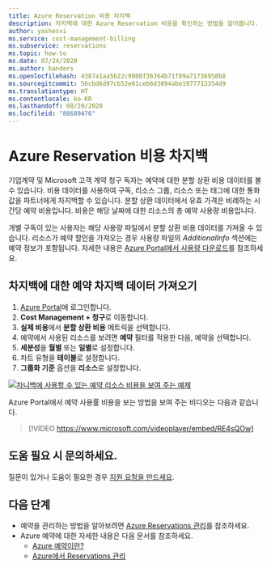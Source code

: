 ```yaml
---
title: Azure Reservation 비용 차지백
description: 차지백에 대한 Azure Reservation 비용을 확인하는 방법을 알아봅니다.
author: yashesvi
ms.service: cost-management-billing
ms.subservice: reservations
ms.topic: how-to
ms.date: 07/24/2020
ms.author: banders
ms.openlocfilehash: 4387a1aa5b22c9808f36364b71f89a71736958b8
ms.sourcegitcommit: 56cbd6d97cb52e61ceb6d3894abe1977713354d9
ms.translationtype: HT
ms.contentlocale: ko-KR
ms.lasthandoff: 08/20/2020
ms.locfileid: "88689476"
---
```

# <a name="charge-back-azure-reservation-costs"></a>Azure Reservation 비용 차지백

기업계약 및 Microsoft 고객 계약 청구 독자는 예약에 대한 분할 상환 비용 데이터를 볼 수 있습니다. 비용 데이터를 사용하여 구독, 리소스 그룹, 리소스 또는 태그에 대한 통화 값을 파트너에게 차지백할 수 있습니다. 분할 상환 데이터에서 유효 가격은 비례하는 시간당 예약 비용입니다. 비용은 해당 날짜에 대한 리소스의 총 예약 사용량 비용입니다.

개별 구독이 있는 사용자는 해당 사용량 파일에서 분할 상환 비용 데이터를 가져올 수 있습니다. 리소스가 예약 할인을 가져오는 경우 사용량 파일의 *AdditionalInfo* 섹션에는 예약 정보가 포함됩니다. 자세한 내용은 [Azure Portal에서 사용량 다운로드](https://docs.microsoft.com/azure/cost-management-billing/understand/download-azure-daily-usage#download-usage-from-the-azure-portal-csv)를 참조하세요.

## <a name="get-reservation-charge-back-data-for-chargeback"></a>차지백에 대한 예약 차지백 데이터 가져오기

1. [Azure Portal](https://portal.azure.com)에 로그인합니다.
1. **Cost Management + 청구**로 이동합니다.
1. **실제 비용**에서 **분할 상환 비용** 메트릭을 선택합니다.
1. 예약에서 사용된 리소스를 보려면 **예약** 필터를 적용한 다음, 예약을 선택합니다.
1. **세분성**을 **월별** 또는 **일별**로 설정합니다.
1. 차트 유형을 **테이블**로 설정합니다.
1. **그룹화 기준** 옵션을 **리소스**로 설정합니다.

[![차니백에 사용할 수 있는 예약 리소스 비용을 보여 주는 예제](./media/charge-back-usage/amortized-reservation-costs.png)](./media/charge-back-usage/amortized-reservation-costs.png#lightbox)

Azure Portal에서 예약 사용률 비용을 보는 방법을 보여 주는 비디오는 다음과 같습니다.

 > [!VIDEO https://www.microsoft.com/videoplayer/embed/RE4sQOw] 

## <a name="need-help-contact-us"></a>도움 필요 시 문의하세요.

질문이 있거나 도움이 필요한 경우 [지원 요청을 만드세요](https://portal.azure.com/#blade/Microsoft_Azure_Support/HelpAndSupportBlade/newsupportrequest).

## <a name="next-steps"></a>다음 단계

- 예약을 관리하는 방법을 알아보려면 [Azure Reservations 관리](manage-reserved-vm-instance.md)를 참조하세요.
- Azure 예약에 대한 자세한 내용은 다음 문서를 참조하세요.
  - [Azure 예약이란?](save-compute-costs-reservations.md)
  - [Azure에서 Reservations 관리](manage-reserved-vm-instance.md)
